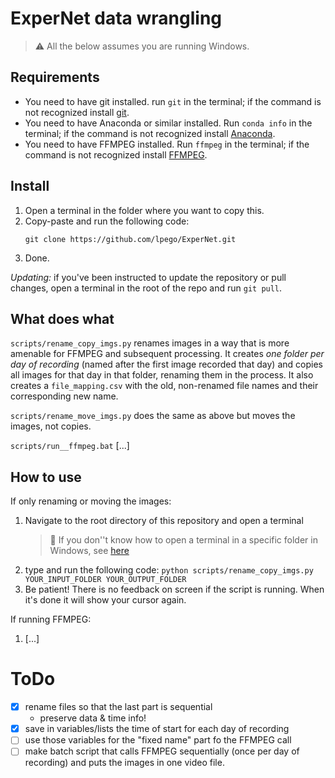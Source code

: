 # ExperNet data wrangling

> ⚠️ All the below assumes you are running Windows. 

## Requirements

 - You need to have git installed. run ``git`` in the terminal; if the command is not recognized install [git](https://github.com/git-guides/install-git). 
 - You need to have Anaconda or similar installed. Run ``conda info`` in the terminal; if the command is not recognized install [Anaconda](https://docs.anaconda.com/free/anaconda/install/index.html). 
 - You need to have FFMPEG installed. Run ``ffmpeg`` in the terminal; if the command is not recognized install [FFMPEG](https://ffmpeg.org/download.html#build-windows). 
## Install

1. Open a terminal in the folder where you want to copy this. 
2. Copy-paste and run the following code: 
    ```
    git clone https://github.com/lpego/ExperNet.git
    ```
3. Done. 

*Updating:* if you've been instructed to update the repository or pull changes, open a terminal in the root of the repo and run ``git pull``. 

## What does what

``scripts/rename_copy_imgs.py`` renames images in a way that is more amenable for FFMPEG and subsequent processing. It creates *one folder per day of recording* (named after the first image recorded that day) and copies all images for that day in that folder, renaming them in the process. It also creates a ``file_mapping.csv`` with the old, non-renamed file names and their corresponding new name. 

``scripts/rename_move_imgs.py`` does the same as above but moves the images, not copies. 

``scripts/run__ffmpeg.bat`` [...]


## How to use
If only renaming or moving the images: 
1. Navigate to the root directory of this repository and open a terminal
    > 📝 If you don''t know how to open a terminal in a specific folder in Windows, see [here](https://superuser.com/questions/339997/how-to-open-a-terminal-quickly-from-a-file-explorer-at-a-folder-in-windows-7)
2. type and run the following code: 
    	```
        python scripts/rename_copy_imgs.py YOUR_INPUT_FOLDER YOUR_OUTPUT_FOLDER
        ```
3. Be patient! There is no feedback on screen if the script is running. When it's done it will show your cursor again. 

If running FFMPEG: 
1. [...]

# ToDo
- [x] rename files so that the last part is sequential
    - preserve data & time info! 
- [x] save in variables/lists the time of start for each day of recording
- [ ] use those variables for the "fixed name" part fo the FFMPEG call
- [ ] make batch script that calls FFMPEG sequentially (once per day of recording) and puts the images in one video file. 